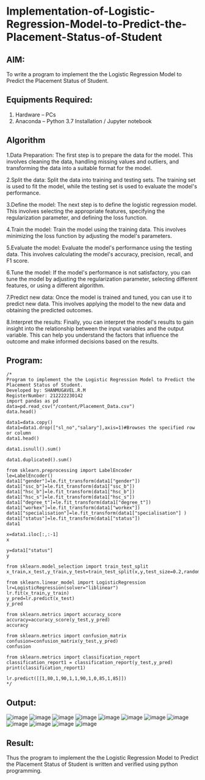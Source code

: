 # Implementation-of-Logistic-Regression-Model-to-Predict-the-Placement-Status-of-Student

## AIM:
To write a program to implement the the Logistic Regression Model to Predict the Placement Status of Student.

## Equipments Required:
1. Hardware – PCs
2. Anaconda – Python 3.7 Installation / Jupyter notebook

## Algorithm
1.Data Preparation: The first step is to prepare the data for the model. This involves cleaning the data, handling missing values and outliers, and transforming the data into a suitable format for the model.

2.Split the data: Split the data into training and testing sets. The training set is used to fit the model, while the testing set is used to evaluate the model's performance.

3.Define the model: The next step is to define the logistic regression model. This involves selecting the appropriate features, specifying the regularization parameter, and defining the loss function.

4.Train the model: Train the model using the training data. This involves minimizing the loss function by adjusting the model's parameters.

5.Evaluate the model: Evaluate the model's performance using the testing data. This involves calculating the model's accuracy, precision, recall, and F1 score.

6.Tune the model: If the model's performance is not satisfactory, you can tune the model by adjusting the regularization parameter, selecting different features, or using a different algorithm.

7.Predict new data: Once the model is trained and tuned, you can use it to predict new data. This involves applying the model to the new data and obtaining the predicted outcomes.

8.Interpret the results: Finally, you can interpret the model's results to gain insight into the relationship between the input variables and the output variable. This can help you understand the factors that influence the outcome and make informed decisions based on the results.





## Program:
```
/*
Program to implement the the Logistic Regression Model to Predict the Placement Status of Student.
Developed by: SHANMUGAVEL.R.M
RegisterNumber: 212222230142
import pandas as pd
data=pd.read_csv("/content/Placement_Data.csv")
data.head()

data1=data.copy()
data1=data1.drop(["sl_no","salary"],axis=1)#Browses the specified row or column
data1.head()

data1.isnull().sum()

data1.duplicated().sum()

from sklearn.preprocessing import LabelEncoder
le=LabelEncoder()
data1["gender"]=le.fit_transform(data1["gender"])
data1["ssc_b"]=le.fit_transform(data1["ssc_b"])
data1["hsc_b"]=le.fit_transform(data1["hsc_b"])
data1["hsc_s"]=le.fit_transform(data1["hsc_s"])
data1["degree_t"]=le.fit_transform(data1["degree_t"])
data1["workex"]=le.fit_transform(data1["workex"])
data1["specialisation"]=le.fit_transform(data1["specialisation"] )     
data1["status"]=le.fit_transform(data1["status"])       
data1 

x=data1.iloc[:,:-1]
x

y=data1["status"]
y

from sklearn.model_selection import train_test_split
x_train,x_test,y_train,y_test=train_test_split(x,y,test_size=0.2,random_state=0)

from sklearn.linear_model import LogisticRegression
lr=LogisticRegression(solver="liblinear")
lr.fit(x_train,y_train)
y_pred=lr.predict(x_test)
y_pred

from sklearn.metrics import accuracy_score
accuracy=accuracy_score(y_test,y_pred)
accuracy

from sklearn.metrics import confusion_matrix
confusion=confusion_matrix(y_test,y_pred)
confusion

from sklearn.metrics import classification_report
classification_report1 = classification_report(y_test,y_pred)
print(classification_report1)

lr.predict([[1,80,1,90,1,1,90,1,0,85,1,85]]) 
*/
```

## Output:

![image](https://github.com/praveenmax55/Implementation-of-Logistic-Regression-Model-to-Predict-the-Placement-Status-of-Student/assets/113497509/ac26ca89-3b37-4384-8696-ce5e81f555c6)
![image](https://github.com/praveenmax55/Implementation-of-Logistic-Regression-Model-to-Predict-the-Placement-Status-of-Student/assets/113497509/ba97748b-9f05-4134-802d-9f0f37f2a78a)
![image](https://github.com/praveenmax55/Implementation-of-Logistic-Regression-Model-to-Predict-the-Placement-Status-of-Student/assets/113497509/8243014d-5440-4472-86da-466d6731e71f)
![image](https://github.com/praveenmax55/Implementation-of-Logistic-Regression-Model-to-Predict-the-Placement-Status-of-Student/assets/113497509/5a22e62f-6c2e-4388-8d49-a91cdb96f98d)
![image](https://github.com/praveenmax55/Implementation-of-Logistic-Regression-Model-to-Predict-the-Placement-Status-of-Student/assets/113497509/7f30e925-0474-46e8-9234-127aec1c87ae)
![image](https://github.com/praveenmax55/Implementation-of-Logistic-Regression-Model-to-Predict-the-Placement-Status-of-Student/assets/113497509/9e8a7c47-b671-497c-8e36-779a54f8a131)
![image](https://github.com/praveenmax55/Implementation-of-Logistic-Regression-Model-to-Predict-the-Placement-Status-of-Student/assets/113497509/c4719581-e775-47c6-b8d1-ac01552e23cb)
![image](https://github.com/praveenmax55/Implementation-of-Logistic-Regression-Model-to-Predict-the-Placement-Status-of-Student/assets/113497509/65010508-166f-42b5-9cad-a901f3795e37)
![image](https://github.com/praveenmax55/Implementation-of-Logistic-Regression-Model-to-Predict-the-Placement-Status-of-Student/assets/113497509/1990880f-fd8d-4f32-a936-03e9b1186116)
![image](https://github.com/praveenmax55/Implementation-of-Logistic-Regression-Model-to-Predict-the-Placement-Status-of-Student/assets/113497509/21883bd0-3eea-4951-9e50-4099e36f685e)
![image](https://github.com/praveenmax55/Implementation-of-Logistic-Regression-Model-to-Predict-the-Placement-Status-of-Student/assets/113497509/47512832-8f38-4161-a7ba-ceb62f26dcce)
![image](https://github.com/praveenmax55/Implementation-of-Logistic-Regression-Model-to-Predict-the-Placement-Status-of-Student/assets/113497509/b81386d7-2e2d-4903-b2ab-129bd1746883)


## Result:
Thus the program to implement the the Logistic Regression Model to Predict the Placement Status of Student is written and verified using python programming.
